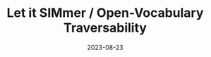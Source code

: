---
featured: true
date: "2023-08-23"
title: "Let it SIMmer / Open-Vocabulary Traversability"
authors: 
  - name: "Sean Brynjólfsson"
  - name: "William Pinstrup Huey"
    url: "https://willhuey.com/"
description: |
  Generalizing to new and dynamic environments is a significant challenge in mobile robotics. Nowadays, vision-aware models are more prevalent and significantly powerful. These models are capable of producing robust, semantic features that make downstream tasks like navigation significantly easier. Images are rich enough to characterize many cues that geometric information alone does not provide.

  Three implementations comprise our overall method. In total, our system allows for streaming from a robot to a compute node which then answers classification requests from users in either Isaac Sim or Rviz.

      Voxvis: An extension for NVIDIA Omniverse's Isaac Sim to interface with the voxel segmentations; we also provide a similar accompanying Rviz visualization. Communication between the modules is implemented in ROS, making it suitable for both live, simulated, and replay data.
      OVT: An open-vocabulary traversability segmentation framework. This is a ros node that processes incoming RGB-D images and extracts embeddings for each pixel and then bundles it with odometry and pose data from the robot. (We don't collapse the embeddings into a classification yet, we let it SIMmer)
      Voxseg: A bridge between OVT and Voxvis, Voxseg simultaneously updates the internal voxelized embeddings and handles requests from Voxvis for a particular user-specified, open-vocabulary classification over them.

  We also implemented other helpful tools to generate environments in Omniverse, such as construction sites and forested scenes, (Isaac Stage GitHub). NOTE: This has not been updated to the latest major version of Isaac Sim/Orbit.
media: 
  - content: "ovt.png"
    alt_text: "..."
  - content: "ovt_seg.png"
    alt_text: "..."
  - content: "labels.png"
    alt_text: "..."
links:
  # - url: ""
  #   text: "Github"
---